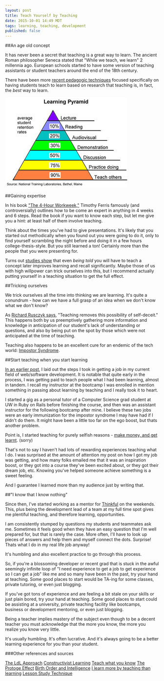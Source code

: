 ```yaml
---
layout: post
title: Teach Yourself by Teaching
date: 2015-10-01 14:49 MDT
tags: learning, teaching, development
published: false
---
```


##An age old concept

It has never been a secret that teaching is a great way to learn. The ancient Roman philosopher Seneca stated that "While we teach, we learn" 2 millennia ago. European schools started to have some version of teaching assistants or student teachers around the end of the 18th century.

There have been more [recent pedagogic techniques](https://en.wikipedia.org/wiki/Learning_by_teaching#The_LdL_approach) focused specifically on having students teach to learn based on research that teaching is, in fact, the _best_ way to learn.

<img src="../images/learning_pyramid.png"/>

##Gaining expertise

In his book ["The 4-Hour Workweek,"](http://fourhourworkweek.com) Timothy Ferris famously (and controversially) outlines how to be come an expert in anything in 4 weeks and 6 steps. Read the book if you want to know each step, but let me give you a hint: at least half of them involve teaching.

Think about the times you've had to give presentations. It's likely that you started out methodically when you found out you were going to do it, only to find yourself scrambling the night before and doing it in a few hours college-thesis-style. But you still learned a ton! Certainly more than the people that you were presenting for.

Turns out [studies show](http://link.springer.com/article/10.3758%2Fs13421-014-0416-z) that even _being told_ you will have to teach a concept later improves learning and recall significantly. Maybe those of us with high willpower can trick ourselves into this, but I recommend actually putting yourself in a teaching situation to get the full effect.

##Tricking ourselves

We trick ourselves all the time into thinking we are learning. It's quite a conundrum - how can we have a full grasp of an idea when we don't know what we don't know?

As [Richard Rusczyk says](http://artofproblemsolving.com/articles/learning-through-teaching), "Teaching removes this possibility of self-deceit." This happens both by us preemptively gathering more information and knowledge in anticipation of our student's lack of understanding or questions, and also by being put on the spot by those which were not anticipated at the time of teaching.

Teaching also happens to be an excellent cure for an endemic of the tech world: [Impostor Syndrome](https://en.wikipedia.org/wiki/Impostor_syndrome).

##Start teaching when you start learning

[In an earlier post](http://elliotec.com/how-i-got-a-job-in-web-development), I laid out the steps I took in getting a job in my current field of web/software development. It is notable that quite early in the process, I was getting paid to teach people what I had been learning, almost in tandem. I recall my instructor at the bootcamp I was enrolled in mention something in passing about learning by teaching and I really took it to heart.

I started a gig as a personal tutor of a Computer Science grad student at UW in Ruby on Rails before finishing the course, and then was an assistant instructor for the following bootcamp after mine. I believe these two jobs were an early immunization for the impostor syndrome I may have had if I didn't do them. It might have been a little too far on the ego boost, but thats another problem.

Point is, I started teaching for purely selfish reasons - [make money, and get learnt](https://www.youtube.com/watch?v=2Nx-sH0kn6E). (sorry)

That's not to say I haven't had lots of rewarding experiences teaching what I do. I was surprised at the amount of attention my post on how I got my job was getting, and how many folks emailed me that it was an inspiration boost, or they got into a course they've been excited about, or they got their dream job, etc. Knowing you've helped someone achieve something is a sweet feeling.

And I guarantee I learned more than my audience just by writing that.

##"I know that I know nothing"

Since then, I've started working as a mentor for [Thinkful](http://thinkful.com) on the weekends. This, plus being the development lead of a team at my full time spot gives me plentiful teaching, and therefore learning, opportunities.

I am consistently stumped by questions my students and teammates ask me. Sometimes it feels good when they have an easy question that I'm well prepared for, but that is rarely the case. More often, I'll have to look up pieces of answers and help them and myself connect the dots. Surprise! Thats what I do in my real life job anyway!

It's humbling and also excellent practice to go through this process.

So, if you're a blossoming developer or recent grad that is stuck in the awful seemingly infinite loop of "I need experience to get a job to get experience so I can get a job" like me and so many have been in the past, try your hand at teaching. Some good places to start would be TA-ing for some classes, private tutoring, or even just blogging.

If you've got tons of experience and are feeling a bit stale on your skills or just plain bored, try your hand at teaching. Some good places to start could be assisting at a university, private teaching facility like bootcamps, business or development mentoring, or even just blogging.

Being a teacher implies mastery of the subject even though to be a decent teacher you must acknowledge that the more you know, the more you realize you know very little.

It's usually humbling. It's often lucrative. And it's always going to be a better learning experience for you than your student.


###Other references and sources

[The LdL Approach](https://en.wikipedia.org/wiki/Learning_by_teaching#The_LdL_approach)
[Constructivist Learning](https://www.nde-ed.org/TeachingResources/ClassroomTips/Constructivist%20_Learning.htm)
[Teach what you know](http://lifehacker.com/teach-others-what-you-know-to-make-connections-and-lear-1639560273)
[The Protoge Effect](http://ideas.time.com/2011/11/30/the-protege-effect/)
[Birth Order and Intelligence](http://www.sciencedirect.com/science/article/pii/S0160289607000062)
[I learn more by teaching than learning](http://www.agent4change.net/grapevine/platform/1646-i-learn-more-by-teaching-than-learning-gavin-dykes.html)
[Lesson Study Technique](http://ww2.kqed.org/mindshift/2015/09/14/lesson-study-technique-what-teachers-can-learn-from-one-another/)
